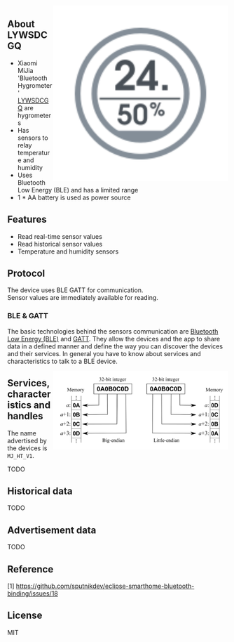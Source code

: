 
<img src="hygrotemp_lywsdcgq.svg" width="400px" alt="Bluetooth Hygrometer" align="right" />

## About LYWSDCGQ

* Xiaomi MiJia 'Bluetooth Hygrometer' [LYWSDCGQ]() are hygrometers
* Has sensors to relay temperature and humidity
* Uses Bluetooth Low Energy (BLE) and has a limited range
* 1 * AA battery is used as power source

## Features

* Read real-time sensor values
* Read historical sensor values
* Temperature and humidity sensors

## Protocol

The device uses BLE GATT for communication.  
Sensor values are immediately available for reading.  

### BLE & GATT

The basic technologies behind the sensors communication are [Bluetooth Low Energy (BLE)](https://en.wikipedia.org/wiki/Bluetooth_Low_Energy) and [GATT](https://www.bluetooth.com/specifications/gatt).
They allow the devices and the app to share data in a defined manner and define the way you can discover the devices and their services.
In general you have to know about services and characteristics to talk to a BLE device.

<img src="endianness.png" width="400px" alt="Endianness" align="right" />

## Services, characteristics and handles

The name advertised by the devices is `MJ_HT_V1`.

TODO

## Historical data

TODO

## Advertisement data

TODO

## Reference

[1] https://github.com/sputnikdev/eclipse-smarthome-bluetooth-binding/issues/18  

## License

MIT
